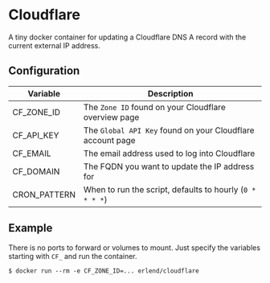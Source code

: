 # Cloudflare

A tiny docker container for updating a Cloudflare DNS A record with the current
external IP address.

## Configuration

| Variable     | Description                                                |
| ------------ | ---------------------------------------------------------- |
| CF_ZONE_ID   | The `Zone ID` found on your Cloudflare overview page       |
| CF_API_KEY   | The `Global API Key` found on your Cloudflare account page |
| CF_EMAIL     | The email address used to log into Cloudflare              |
| CF_DOMAIN    | The FQDN you want to update the IP address for             |
| CRON_PATTERN | When to run the script, defaults to hourly (`0 * * * *`)   |

## Example

There is no ports to forward or volumes to mount. Just specify the variables
starting with `CF_` and run the container.

    $ docker run --rm -e CF_ZONE_ID=... erlend/cloudflare
